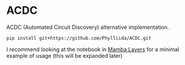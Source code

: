 # ACDC
ACDC (Automated Circuit Discovery) alternative implementation.


```
pip install git+https://github.com/Phylliida/ACDC.git
```

I recommend looking at the notebook in [Mamba Layers](https://github.com/Phylliida/ACDC/blob/main/examples/Mamba%20Layers.ipynb) for a minimal example of usage (this will be expanded later)
